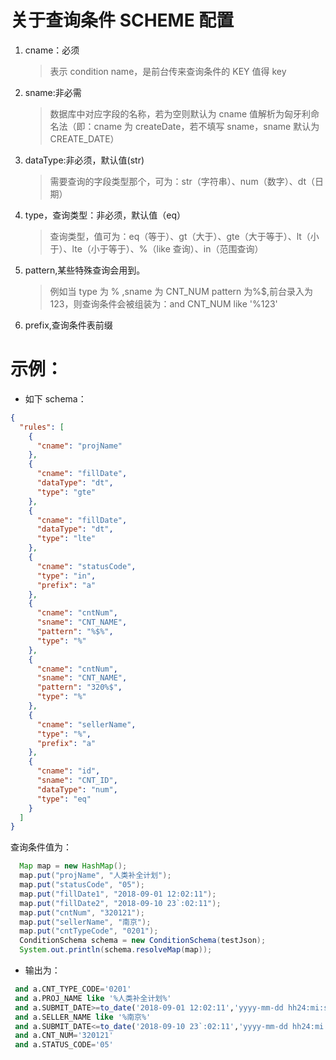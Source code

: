 # 关于查询条件 SCHEME 配置

1. cname：必须

   > 表示 condition name，是前台传来查询条件的 KEY 值得 key

2. sname:非必需

   > 数据库中对应字段的名称，若为空则默认为 cname 值解析为匈牙利命名法（即：cname 为 createDate，若不填写 sname，sname 默认为 CREATE_DATE）

3. dataType:非必须，默认值(str)

   > 需要查询的字段类型那个，可为：str（字符串）、num（数字）、dt（日期）

4. type，查询类型：非必须，默认值（eq）

   > 查询类型，值可为：eq（等于）、gt（大于）、gte（大于等于）、lt（小于）、lte（小于等于）、%（like 查询）、in（范围查询）

5. pattern,某些特殊查询会用到。

   > 例如当 type 为 % ,sname 为 CNT_NUM pattern 为%$,前台录入为 123，则查询条件会被组装为：and CNT_NUM like '%123'

6. prefix,查询条件表前缀

# 示例：

- 如下 schema：

```json
{
  "rules": [
    {
      "cname": "projName"
    },
    {
      "cname": "fillDate",
      "dataType": "dt",
      "type": "gte"
    },
    {
      "cname": "fillDate",
      "dataType": "dt",
      "type": "lte"
    },
    {
      "cname": "statusCode",
      "type": "in",
      "prefix": "a"
    },
    {
      "cname": "cntNum",
      "sname": "CNT_NAME",
      "pattern": "%$%",
      "type": "%"
    },
    {
      "cname": "cntNum",
      "sname": "CNT_NAME",
      "pattern": "320%$",
      "type": "%"
    },
    {
      "cname": "sellerName",
      "type": "%",
      "prefix": "a"
    },
    {
      "cname": "id",
      "sname": "CNT_ID",
      "dataType": "num",
      "type": "eq"
    }
  ]
}
```

查询条件值为：

```java
  Map map = new HashMap();
  map.put("projName", "人类补全计划");
  map.put("statusCode", "05");
  map.put("fillDate1", "2018-09-01 12:02:11");
  map.put("fillDate2", "2018-09-10 23`:02:11");
  map.put("cntNum", "320121");
  map.put("sellerName", "南京");
  map.put("cntTypeCode", "0201");
  ConditionSchema schema = new ConditionSchema(testJson);
  System.out.println(schema.resolveMap(map));
```

- 输出为：

```SQL
 and a.CNT_TYPE_CODE='0201'
 and a.PROJ_NAME like '%人类补全计划%'
 and a.SUBMIT_DATE>=to_date('2018-09-01 12:02:11','yyyy-mm-dd hh24:mi:ss')
 and a.SELLER_NAME like '%南京%'
 and a.SUBMIT_DATE<=to_date('2018-09-10 23`:02:11','yyyy-mm-dd hh24:mi:ss')
 and a.CNT_NUM='320121'
 and a.STATUS_CODE='05'
```

